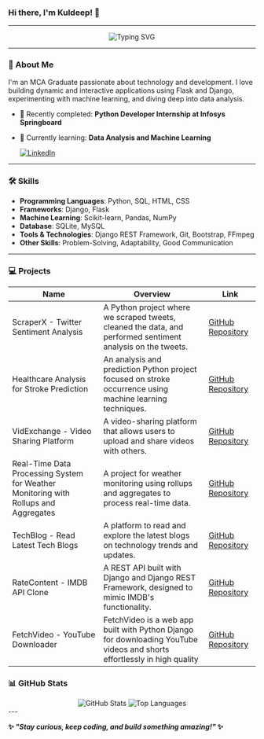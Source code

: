 ### Hi there, I'm Kuldeep! 👋

---

<div align="center">
  <img src="https://readme-typing-svg.herokuapp.com?font=Fira+Code&size=24&duration=3000&pause=500&color=F7F7F7&center=true&vCenter=true&width=600&lines=MCA+Graduate+%7C+Software+Developer;Skilled+in+Python+programming;Building+Interactive+Web+Apps;Django+%7C+Flask+%7C+Data+Analysis" alt="Typing SVG" />
</div>

---

### 🚀 About Me

I'm an MCA Graduate passionate about technology and development. I love building dynamic and interactive applications using Flask and Django, experimenting with machine learning, and diving deep into data analysis.

- 🔭 Recently completed: **Python Developer Internship at Infosys Springboard**
- 🌱 Currently learning: **Data Analysis and Machine Learning**

    [![LinkedIn](https://img.shields.io/badge/-LinkedIn-blue?style=flat-square&logo=linkedin)](https://linkedin.com/in/kuldeep7k)

---

### 🛠️ Skills

- **Programming Languages**: Python, SQL, HTML, CSS
- **Frameworks**: Django, Flask
- **Machine Learning**: Scikit-learn, Pandas, NumPy
- **Database**: SQLite, MySQL
- **Tools & Technologies**: Django REST Framework, Git, Bootstrap, FFmpeg
- **Other Skills**: Problem-Solving, Adaptability, Good Communication

---

### 💻 Projects

| **Name**                                              | **Overview**                                                                                               | **Link**                                                                                                     |
|-------------------------------------------------------|-----------------------------------------------------------------------------------------------------------|-------------------------------------------------------------------------------------------------------------|
| ScraperX - Twitter Sentiment Analysis                 | A Python project where we scraped tweets, cleaned the data, and performed sentiment analysis on the tweets.                                    | [GitHub Repository](https://github.com/themanavpaul/scraperx-twitter-sentiment-analysis)                    |
| Healthcare Analysis for Stroke Prediction             | An analysis and prediction Python project focused on stroke occurrence using machine learning techniques.          | [GitHub Repository](https://github.com/Kuldeep7k/Healthcare_Analysis_for_Stroke_Prediction)                 |
| VidExchange - Video Sharing Platform                  | A video-sharing platform that allows users to upload and share videos with others.                         | [GitHub Repository](https://github.com/Kuldeep7k/VidExchange_-_Video-Sharing-Platform)                     |
| Real-Time Data Processing System for Weather Monitoring with Rollups and Aggregates | A project for weather monitoring using rollups and aggregates to process real-time data.                   | [GitHub Repository](https://github.com/Kuldeep7k/Real-Time-Data-Processing-System-for-Weather-Monitoring-with-Rollups-and-Aggregates) |
| TechBlog - Read Latest Tech Blogs                     | A platform to read and explore the latest blogs on technology trends and updates.                          | [GitHub Repository](https://github.com/Kuldeep7k/TechBlog-Read_Latest_Tech_Blogs)                          |
| RateContent - IMDB API Clone                          | A REST API built with Django and Django REST Framework, designed to mimic IMDB's functionality.                                                 | [GitHub Repository](https://github.com/Kuldeep7k/RateContent-IMDB_API_Clone)                               |
| FetchVideo - YouTube Downloader                       | FetchVideo is a web app built with Python Django for downloading YouTube videos and shorts effortlessly in high quality               | [GitHub Repository](https://github.com/Kuldeep7k/FetchVideo-YouTube_Downloader)                            |


### 📊 GitHub Stats
<div align="center">
    <img src="https://github-readme-stats.vercel.app/api?username=kuldeep7k&show_icons=true&theme=radical&count_private=true&rank_icon=github" alt="GitHub Stats" />
    <img src="https://github-readme-stats.vercel.app/api/top-langs/?username=kuldeep7k&layout=compact&theme=radical&hide_progress=true" alt="Top Languages" />
</div>
---

**✨ _"Stay curious, keep coding, and build something amazing!"_ ✨**

